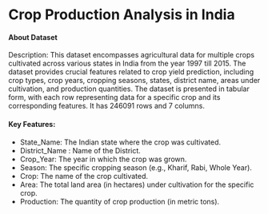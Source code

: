 # Crop Production Analysis in India

#### About Dataset
Description:
This dataset encompasses agricultural data for multiple crops cultivated across various states in India from the year 1997 till 2015. The dataset provides crucial features related to crop yield prediction, including crop types, crop years, cropping seasons, states, district name, areas under cultivation, and production quantities.
The dataset is presented in tabular form, with each row representing data for a specific crop and its corresponding features. It has 246091 rows and 7 columns.

#### Key Features:

* State_Name: The Indian state where the crop was cultivated.
* District_Name : Name of the District.
* Crop_Year: The year in which the crop was grown.
* Season: The specific cropping season (e.g., Kharif, Rabi, Whole Year).
* Crop: The name of the crop cultivated.
* Area: The total land area (in hectares) under cultivation for the specific crop.
* Production: The quantity of crop production (in metric tons).

